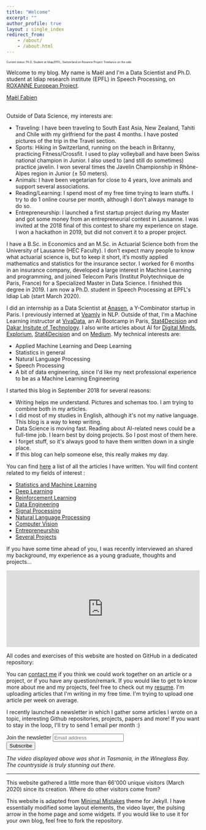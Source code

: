 ```yaml
---
title: "Welcome"
excerpt: ""
author_profile: true
layout : single_index
redirect_from: 
    - /about/
    - /about.html
---
```


<p style="font-size:0.5em">Current status: Ph.D. Student at Idiap/EPFL, Switzerland on Roxanne Project. Freelance on the side.</p>

Welcome to my blog. My name is Maël and I'm a Data Scientist and  Ph.D. student at Idiap research institute (EPFL) in Speech Processing, on [ROXANNE European Project](https://roxanne-euproject.org/).

<script type="text/javascript" src="https://platform.linkedin.com/badges/js/profile.js" async defer></script>

<div class="LI-profile-badge"  data-version="v1" data-size="medium" data-locale="fr_FR" data-type="horizontal" data-theme="light" data-vanity="mael-fabien"><a class="LI-simple-link" href='https://ch.linkedin.com/in/mael-fabien?trk=profile-badge'>Maël Fabien</a></div>

<br>

Outside of Data Science, my interests are:
- Traveling: I have been traveling to South East Asia, New Zealand, Tahiti and Chile with my girlfriend for the past 4 months. I have posted pictures of the trip in the Travel section. 
- Sports: Hiking in Switzerland, running on the beach in Britanny, practicing Fitness/Crossfit. I used to play volleyball and have been Swiss national champion in Junior. I also used to (and still do sometimes) practice javelin. I won several times the Javelin Championship in Rhône-Alpes region in Junior (± 50 meters).
- Animals: I have been vegetarian for close to 4 years, love animals and support several associations.
- Reading/Learning: I spend most of my free time trying to learn stuffs. I try to do 1 online course per month, although I don't always manage to do so.
- Entrepreneurship: I launched a first startup project during my Master and got some money from an entrepreneurial contest in Lausanne. I was invited at the 2018 final of this contest to share my experience on stage. I won a hackathon in 2019, but did not convert it to a proper project.

I have a B.Sc. in Economics and an M.Sc. in Actuarial Science both from the University of Lausanne (HEC Faculty). I don’t expect many people to know what actuarial science is, but to keep it short, it’s mostly applied mathematics and statistics for the insurance sector. I worked for 6 months in an insurance company, developed a large interest in Machine Learning and programming, and joined Telecom Paris (Institut Polytechnique de Paris, France) for a Specialized Master in Data Science. I finished this degree in 2019. I am now a Ph.D. student in Speech Processing at EPFL's Idiap Lab (start March 2020).

I did an internship as a Data Scientist at [Anasen](https://anasen.com/), a Y-Combinator startup in Paris. I previously interned at [Veamly](https://veamly.com/) in NLP. Outside of that, I'm a Machine Learning instructor at [VivaData](https://vivadata.org/), an AI Bootcamp in Paris, [Stat4Decision](https://www.stat4decision.com/en/) and [Dakar Insitute of Technology](https://dit.sn/). I also write articles about AI for [Digital Minds](https://www.digitalminds.io/), [Explorium](https://www.explorium.ai/), [Stat4Decision](https://www.stat4decision.com/en/) and on [Medium](https://medium.com/@mael.fabien). My technical interests are:
- Applied Machine Learning and Deep Learning
- Statistics in general
- Natural Language Processing
- Speech Processing
- A bit of data engineering, since I'd like my next professional experience to be as a Machine Learning Engineering

I started this blog in September 2018 for several reasons:
- Writing helps me understand. Pictures and schemas too. I am trying to combine both in my articles.
- I did most of my studies in English, although it's not my native language. This blog is a way to keep writing.
- Data Science is moving fast. Reading about AI-related news could be a full-time job. I learn best by doing projects. So I post most of them here.
- I forget stuff, so it's always good to have them written down in a single place.
- If this blog can help someone else, this really makes my day.

You can find [here](https://maelfabien.github.io/year-archive/#) a list of all the articles I have written. You will find content related to my fields of interest :
- [Statistics and Machine Learning](https://maelfabien.github.io/ml/)
- [Deep Learning](https://maelfabien.github.io/dl/)
- [Reinforcement Learning](https://maelfabien.github.io/rl/)
- [Data Engineering](https://maelfabien.github.io/bgd/)
- [Signal Processing](https://maelfabien.github.io/signal/)
- [Natural Language Processing](https://maelfabien.github.io/nlp/)
- [Computer Vision](https://maelfabien.github.io/cv/)
- [Entrepreneurship](https://maelfabien.github.io/ent/)
- [Several Projects](https://maelfabien.github.io/projects/)

If you have some time ahead of you, I was recently interviewed an shared my background, my experience as a young graduate, thoughts and projects...

<iframe height="200px" width="100%" frameborder="no" scrolling="no" seamless src="https://player.simplecast.com/283201b5-12cc-4488-a80c-2dffc1e71e4a?dark=false"></iframe>

All codes and exercises of this website are hosted on GitHub in a dedicated repository:

<div class="github-card" data-github="maelfabien/Machine_Learning_Tutorials" data-width="100%" data-height="" data-theme="default"></div>
<script src="//cdn.jsdelivr.net/github-cards/latest/widget.js"></script>

You can [contact me](mailto:mael.fabien@gmail.com) if you think we could work together on an article or a project, or if you have any question/remark. If you would like to get to know more about me and my projects, feel free to check out my [resume](https://maelfabien.github.io/assets/files/CV_MF.pdf). I'm uploading articles that I'm writing in my free time. I'm trying to upload one article per week on average.

I recently launched a newsletter in which I gather some articles I wrote on a topic, interesting Github repositories, projects, papers and more! If you want to stay in the loop, I'll try to send 1 email per month :)

<link href="//cdn-images.mailchimp.com/embedcode/horizontal-slim-10_7.css" rel="stylesheet" type="text/css">

<div id="mc_embed_signup" style="background:#fff; clear:left; font:14px Helvetica,Arial,sans-serif; width:100%;">
<form action="https://gmail.us3.list-manage.com/subscribe/post?u=c76a8e2ec2bd989affb9a074f&amp;id=4646542adb" method="post" id="mc-embedded-subscribe-form" name="mc-embedded-subscribe-form" class="validate" target="_blank" novalidate>
<div id="mc_embed_signup_scroll">
<label for="mce-EMAIL">Join the newsletter </label>
<input type="email" value="" name="EMAIL" class="email" id="mce-EMAIL" placeholder="Email address" required>
<div style="position: absolute; left: -5000px;" aria-hidden="true"><input type="text" name="b_c76a8e2ec2bd989affb9a074f_4646542adb" tabindex="-1" value=""></div>
<div class="clear"><input type="submit" value="Subscribe" name="subscribe" id="mc-embedded-subscribe" class="button"></div>
</div>
</form>
</div>

*The video displayed above was shot in Tasmania, in the Wineglass Bay. The countryside is truly stunning out there.*

<hr>

This website gathered a little more than 66'000 unique visitors (March 2020) since its creation. Where do other visitors come from?

<script type="text/javascript" src="//rf.revolvermaps.com/0/0/8.js?i=5ewlq11o62v&amp;m=0&amp;c=ff0000&amp;cr1=ffffff&amp;f=arial&amp;l=33" async="async"></script>

This website is adapted from [Minimal Mistakes](https://github.com/mmistakes/minimal-mistakes) theme for Jekyll. I have essentially modified some layout elements, the video layer, the pulsing arrow in the home page and some widgets. If you would like to use it for your own blog, feel free to fork the repository.

<script type="text/javascript" src="//downloads.mailchimp.com/js/signup-forms/popup/unique-methods/embed.js" data-dojo-config="usePlainJson: true, isDebug: false"></script><script type="text/javascript">window.dojoRequire(["mojo/signup-forms/Loader"], function(L) { L.start({"baseUrl":"mc.us3.list-manage.com","uuid":"c76a8e2ec2bd989affb9a074f","lid":"4646542adb","uniqueMethods":true}) })</script>
